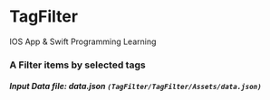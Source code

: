 # TagFilter
IOS App &amp; Swift Programming Learning

### A Filter items by selected tags

##### Input Data file: data.json  ```(TagFilter/TagFilter/Assets/data.json)```
